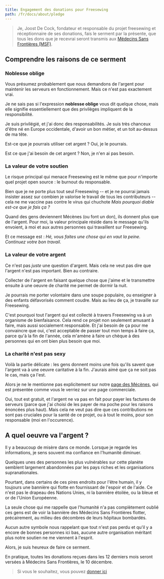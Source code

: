 ```yaml
---
title: Engagement des donations pour Freesewing
path: /fr/docs/about/pledge
---
```


> Je, Joost De Cock, fondateur et responsable du projet freesewing et réceptionnaire 
> de ses donations, fais le serment par la présente, que tous les dons que je recevrai seront 
> transmis aux 
> [Médecins Sans Frontières (MSF)](http://www.msf.org/).

## Comprendre les raisons de ce serment

### Noblesse oblige

Vous présumez probablement que nous demandons de l'argent pour maintenir les serveurs en fonctionnement. Mais ce n'est pas exactement vrai.

Je ne sais pas si l'expression **noblesse oblige** vous dit quelque chose, mais elle signifie essentiellement que des privilèges impliquent de la responsibilité.

Je suis privilégié, et j'ai donc des responsabilités.
Je suis très chanceux d'être né en Europe occidentale, d'avoir un bon métier, et un toit au-dessus de ma tête.

Est-ce que je pourrais utiliser cet argent ? Oui, je le pourrais. 

Est ce que j'ai besoin de cet argent ? Non, je n'en ai pas besoin.

### La valeur de votre soutien

Le risque principal qui menace Freesewing est le même que pour n'importe quel projet open source : le burnout du responsable.

Bien que je ne porte plus tout seul Freesewing -- et je ne pourrai jamais insister assez sur combien je valorise le travail de tous les contributeurs --
cela ne me vaccine pas contre le virus qui chuchote *Mais pourquoi diable est-ce que je fais ça ?*

Quand des gens deviennent Mécènes (ou font un don), ils donnent plus que de l'argent.
Pour moi, la valeur principale réside dans le message qu'ils envoient, à moi et aux autres personnes qui travaillent sur Freesewing. 

Et ce message est : *Hé, vous faites une chose qui en vaut la peine. Continuez votre bon travail*.

### La valeur de votre argent

Ce n'est pas *juste* une question d'argent. Mais cela ne veut pas dire que l'argent n'est pas important.
Bien au contraire.

Collecter de l'argent en faisant quelque chose que j'aime et le transmettre ensuite à une oeuvre de charité me permet de dormir la nuit. 

Je pourrais me porter volontaire dans une soupe populaire, ou enseigner à des enfants défavorisés comment coudre. Mais au lieu de ça, je travaille sur Freesewing.

C'est pourquoi tout l'argent qui est collecté à travers Freesewing va à un organisme de bienfaisance.
Cela rend ce projet non seulement amusant à faire, mais aussi socialement responsable. 
Et j'ai besoin de ça pour me convaincre que oui, c'est acceptable de passer tout mon temps à faire ça, 
parce qu'à la fin de l'année, cela m'amène à faire un chèque à des personnes qui en ont bien plus besoin que moi.

### La charité n'est pas sexy
Voilà la partie délicate : les gens donnent moins une fois qu'ils savent que l'argent va à une oeuvre caritative à la fin. 
J'aurais aimé que ça ne soit pas le cas, mais ça l'est.

Alors je ne le mentionne pas explicitement sur notre [page des Mécènes](/fr/patrons/join), 
qui est présentée comme vous le verriez sur une page commerciale.

Oui, tout est gratuit, et l'argent ne va pas en fait pour payer les factures de serveurs 
(parce que j'ai choisi de les payer de ma poche pour les raisons énoncées plus haut). 
Mais cela ne veut pas dire que ces contributions ne sont pas cruciales pour la santé de ce projet, 
ou à tout le moins, pour son responsable (moi en l'occurence).

## A quel oeuvre va l'argent ?

Il y a beaucoup de misère dans ce monde. Lorsque je regarde les informations, je sens souvent ma confiance en l'humanité diminuer.

Quelques unes des personnes les plus vulnérables sur cette planète semblent largement abandonnées par les pays riches et les organisations supranationales.

Pourtant, dans certains de ces pires endroits pour l'être humain, il y toujours une bannière qui flotte en fournissant de l'espoir et de l'aide. Ce n'est pas le drapeau des Nations Unies, ni la bannière étoilée, ou la bleue et or de l'Union Européenne.

La seule chose qui me rappelle que l'humanité n'a pas complètement oublié ces gens est de voir la bannière des Médecins Sans Frontières flotter, précairement, au milieu des décombres de leurs hôpitaux bombardés.

Aucun autre symbole nous rappelant que tout n'est pas perdu et qu'il y a encore de bonnes personnes ici bas, 
aucune autre organisation méritant plus notre soutien ne me viennent à l'esprit.

Alors, je suis heureux de faire ce serment.

En pratique, toutes les donations reçues dans les 12 derniers mois seront versées à Médecins Sans Frontières, le 10 décembre.

> Si vous le souhaitez, vous pouvez [donner ici](/fr/patrons/join)
